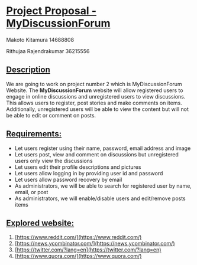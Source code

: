 # <span style="text-decoration:underline;">Project Proposal - MyDiscussionForum</span>

Makoto Kitamura 14688808

Rithujaa Rajendrakumar 36215556


## <span style="text-decoration:underline;">Description</span>

We are going to work on project number 2 which is MyDiscussionForum Website. The **MyDiscussionForum** website will allow registered users to engage in online discussions and unregistered users to view discussions. This allows users to register, post stories and make comments on items. Additionally, unregistered users will be able to view the content but will not be able to edit or comment on posts. 


## <span style="text-decoration:underline;">Requirements:</span>



* Let users register using their name, password, email address and image
* Let users post, view and comment on discussions but unregistered users only view the discussions
* Let users edit their profile descriptions and pictures
* Let users allow logging in by providing user id and password
* Let users allow password recovery by email
* As administrators, we will be able to search for registered user by name, email, or post
* As administrators, we will enable/disable users and edit/remove posts items   


## <span style="text-decoration:underline;">Explored website: </span>



1. [https://www.reddit.com/](https://www.reddit.com/)
2. [https://news.ycombinator.com/](https://news.ycombinator.com/)
3. [https://twitter.com/?lang=en](https://twitter.com/?lang=en)
4. [https://www.quora.com/](https://www.quora.com/)
